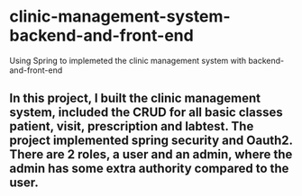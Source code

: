 # clinic-management-system-backend-and-front-end
Using Spring to implemeted the clinic management system with backend-and-front-end

## In this project, I built the clinic management system, included the CRUD for all basic classes patient, visit, prescription and labtest. The project implemented spring security and Oauth2. There are 2 roles, a user and an admin, where the admin has some extra authority compared to the user.
